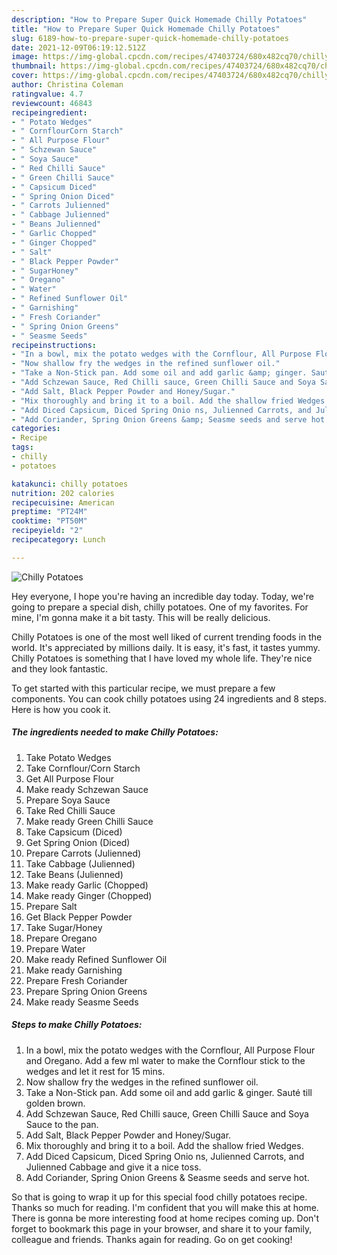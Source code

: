 ```yaml
---
description: "How to Prepare Super Quick Homemade Chilly Potatoes"
title: "How to Prepare Super Quick Homemade Chilly Potatoes"
slug: 6189-how-to-prepare-super-quick-homemade-chilly-potatoes
date: 2021-12-09T06:19:12.512Z
image: https://img-global.cpcdn.com/recipes/47403724/680x482cq70/chilly-potatoes-recipe-main-photo.jpg
thumbnail: https://img-global.cpcdn.com/recipes/47403724/680x482cq70/chilly-potatoes-recipe-main-photo.jpg
cover: https://img-global.cpcdn.com/recipes/47403724/680x482cq70/chilly-potatoes-recipe-main-photo.jpg
author: Christina Coleman
ratingvalue: 4.7
reviewcount: 46843
recipeingredient:
- " Potato Wedges"
- " CornflourCorn Starch"
- " All Purpose Flour"
- " Schzewan Sauce"
- " Soya Sauce"
- " Red Chilli Sauce"
- " Green Chilli Sauce"
- " Capsicum Diced"
- " Spring Onion Diced"
- " Carrots Julienned"
- " Cabbage Julienned"
- " Beans Julienned"
- " Garlic Chopped"
- " Ginger Chopped"
- " Salt"
- " Black Pepper Powder"
- " SugarHoney"
- " Oregano"
- " Water"
- " Refined Sunflower Oil"
- " Garnishing"
- " Fresh Coriander"
- " Spring Onion Greens"
- " Seasme Seeds"
recipeinstructions:
- "In a bowl, mix the potato wedges with the Cornflour, All Purpose Flour and Oregano. Add a few ml water to make the Cornflour stick to the wedges and let it rest for 15 mins."
- "Now shallow fry the wedges in the refined sunflower oil."
- "Take a Non-Stick pan. Add some oil and add garlic &amp; ginger. Sauté till golden brown."
- "Add Schzewan Sauce, Red Chilli sauce, Green Chilli Sauce and Soya Sauce to the pan."
- "Add Salt, Black Pepper Powder and Honey/Sugar."
- "Mix thoroughly and bring it to a boil. Add the shallow fried Wedges."
- "Add Diced Capsicum, Diced Spring Onio ns, Julienned Carrots, and Julienned Cabbage and give it a nice toss."
- "Add Coriander, Spring Onion Greens &amp; Seasme seeds and serve hot."
categories:
- Recipe
tags:
- chilly
- potatoes

katakunci: chilly potatoes 
nutrition: 202 calories
recipecuisine: American
preptime: "PT24M"
cooktime: "PT50M"
recipeyield: "2"
recipecategory: Lunch

---
```



![Chilly Potatoes](https://img-global.cpcdn.com/recipes/47403724/680x482cq70/chilly-potatoes-recipe-main-photo.jpg)

Hey everyone, I hope you're having an incredible day today. Today, we're going to prepare a special dish, chilly potatoes. One of my favorites. For mine, I'm gonna make it a bit tasty. This will be really delicious.

Chilly Potatoes is one of the most well liked of current trending foods in the world. It's appreciated by millions daily. It is easy, it's fast, it tastes yummy. Chilly Potatoes is something that I have loved my whole life. They're nice and they look fantastic.




To get started with this particular recipe, we must prepare a few components. You can cook chilly potatoes using 24 ingredients and 8 steps. Here is how you cook it.

<!--inarticleads1-->

##### The ingredients needed to make Chilly Potatoes:

1. Take  Potato Wedges
1. Take  Cornflour/Corn Starch
1. Get  All Purpose Flour
1. Make ready  Schzewan Sauce
1. Prepare  Soya Sauce
1. Take  Red Chilli Sauce
1. Make ready  Green Chilli Sauce
1. Take  Capsicum (Diced)
1. Get  Spring Onion (Diced)
1. Prepare  Carrots (Julienned)
1. Take  Cabbage (Julienned)
1. Take  Beans (Julienned)
1. Make ready  Garlic (Chopped)
1. Make ready  Ginger (Chopped)
1. Prepare  Salt
1. Get  Black Pepper Powder
1. Take  Sugar/Honey
1. Prepare  Oregano
1. Prepare  Water
1. Make ready  Refined Sunflower Oil
1. Make ready  Garnishing
1. Prepare  Fresh Coriander
1. Prepare  Spring Onion Greens
1. Make ready  Seasme Seeds




<!--inarticleads2-->

##### Steps to make Chilly Potatoes:

1. In a bowl, mix the potato wedges with the Cornflour, All Purpose Flour and Oregano. Add a few ml water to make the Cornflour stick to the wedges and let it rest for 15 mins.
1. Now shallow fry the wedges in the refined sunflower oil.
1. Take a Non-Stick pan. Add some oil and add garlic &amp; ginger. Sauté till golden brown.
1. Add Schzewan Sauce, Red Chilli sauce, Green Chilli Sauce and Soya Sauce to the pan.
1. Add Salt, Black Pepper Powder and Honey/Sugar.
1. Mix thoroughly and bring it to a boil. Add the shallow fried Wedges.
1. Add Diced Capsicum, Diced Spring Onio ns, Julienned Carrots, and Julienned Cabbage and give it a nice toss.
1. Add Coriander, Spring Onion Greens &amp; Seasme seeds and serve hot.




So that is going to wrap it up for this special food chilly potatoes recipe. Thanks so much for reading. I'm confident that you will make this at home. There is gonna be more interesting food at home recipes coming up. Don't forget to bookmark this page in your browser, and share it to your family, colleague and friends. Thanks again for reading. Go on get cooking!
